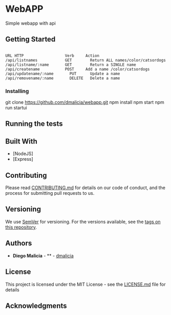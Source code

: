 # WebAPP

Simple webapp with api

## Getting Started

```

URL	HTTP                  Verb	   Action
/api/listnames	          GET	     Return ALL names/color/catsordogs
/api/listname/:name	      GET	     Return a SINGLE name
/api/createname	          POST	   Add a name /color/catsordogs
/api/updatename/:name	    PUT	     Update a name
/api/removename/:name	    DELETE	 Delete a name
```





### Installing

git clone https://github.com/dmalicia/webapp.git
npm install
npm start
npm run startui 

## Running the tests



## Built With

* [NodeJS]
* [Express]


## Contributing

Please read [CONTRIBUTING.md](https://gist.github.com/PurpleBooth/b24679402957c63ec426) for details on our code of conduct, and the process for submitting pull requests to us.

## Versioning

We use [SemVer](http://semver.org/) for versioning. For the versions available, see the [tags on this repository](https://github.com/your/project/tags). 

## Authors

* **Diego Malicia** - ** - [dmalicia](https://github.com/dmalicia)

## License

This project is licensed under the MIT License - see the [LICENSE.md](LICENSE.md) file for details

## Acknowledgments



